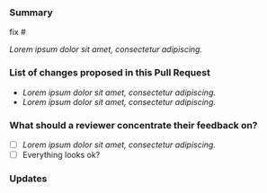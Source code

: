 <!--
Thank you for contributing!

Please complete the following sections to the best of your ability when you submit your Pull Request.
You are encouraged to keep this top level comment box updated as you develop and respond to reviews.

Note that text within html comment tags will not be rendered.
-->

### Summary
<!--
Describe the problem to be fixed or feature to be implemented in this Pull Request.
Please reference any related issue(s) and use fixes/close keywords to automatically close them, if pertinent.
For example: "fix #58", or "addresses #238"
-->

fix #<!-- NUM -->

*Lorem ipsum dolor sit amet, consectetur adipiscing.*

### List of changes proposed in this Pull Request
<!-- We suggest using bullets (indicated by - or *) and/or checkboxes (- [ ] unfilled, - [x] or filled). -->

- *Lorem ipsum dolor sit amet, consectetur adipiscing.*
- *Lorem ipsum dolor sit amet, consectetur adipiscing.*

### What should a reviewer concentrate their feedback on?
<!--
This section is particularly useful if you have a Pull Request that is still in development.
You can guide the reviews to focus on the parts that are ready for their comments.
We suggest using bullets (indicated by - or *) and/or checkboxes (- [ ] unfilled, - [x] filled).
-->

- [ ] *Lorem ipsum dolor sit amet, consectetur adipiscing.*
- [ ] Everything looks ok?

### Updates
<!-- As the Pull Request progresses, we encourage you to update this section with major or important developments. -->
